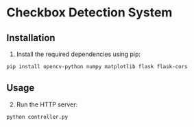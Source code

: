 # Checkbox Detection System

## Installation

1. Install the required dependencies using pip:

```bash
pip install opencv-python numpy matplotlib flask flask-cors
```

## Usage
2. Run the HTTP server:

```bash
python controller.py
```